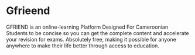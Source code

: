 # Gfrieend
GFRIEND is an online-learning Platform Designed For Cameroonian Students to be concise so you can get the complete content and accelerate your revision for exams. Absolutely free, making it possible for anyone anywhere to make their life better through access to education.

